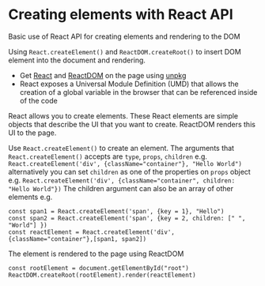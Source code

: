 # Creating elements with React API
Basic use of React API for creating elements and rendering to the DOM

Using `React.createElement()` and `ReactDOM.createRoot()` to insert DOM element into the document and rendering.

* Get [React](https://unpkg.com/react@18.1.0/umd/react.development.js) and [ReactDOM](https://unpkg.com/react-dom@18.1.0/umd/react-dom.development.js) on the page using [unpkg](https://unpkg.com/)
* React exposes a Universal Module Definition (UMD) that allows the creation of a global variable in the browser that can be referenced inside of the code

React allows you to create elements. These React elements are simple objects that describe the UI that you want to create. ReactDOM renders this UI to the page.

Use `React.createElement()` to create an element.
The arguments that `React.createElement()` accepts are `type`, `props`, `children`
e.g. `React.createElement('div', {className="container"}, "Hello World")`
alternatively you can set `children` as one of the properties on `props` object
e.g. `React.createElement('div', {className="container", children: "Hello World"})`
The children argument can also be an array of other elements
e.g.
```
const span1 = React.createElement('span', {key = 1}, "Hello")
const span2 = React.createElement('span', {key = 2, children: [" ", "World"] })
const reactElement = React.createElement('div', {className="container"},[span1, span2])
```
The element is rendered to the page using ReactDOM
```
const rootElement = document.getElementById("root")
ReactDOM.createRoot(rootElement).render(reactElement)
```
